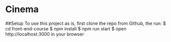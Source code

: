 # Cinema

##Setup
To use this project as is, first clone the repo from Github, the run:
$ cd front-end-course
$ npm install
$ npm run start
$ open http://localhost:3000 in your browser